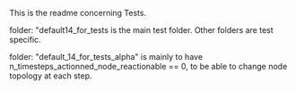 This is the readme concerning Tests.

folder: "default14_for_tests is the main test folder. Other folders are test specific.

folder: "default_14_for_tests_alpha" is mainly to have n_timesteps_actionned_node_reactionable == 0, to be able to change node topology at each step.
